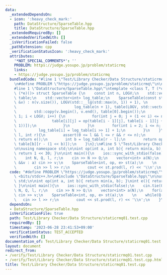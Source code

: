 ```yaml
---
data:
  _extendedDependsOn:
  - icon: ':heavy_check_mark:'
    path: DataStructure/SparseTable.hpp
    title: DataStructure/SparseTable.hpp
  _extendedRequiredBy: []
  _extendedVerifiedWith: []
  _isVerificationFailed: false
  _pathExtension: cpp
  _verificationStatusIcon: ':heavy_check_mark:'
  attributes:
    '*NOT_SPECIAL_COMMENTS*': ''
    PROBLEM: https://judge.yosupo.jp/problem/staticrmq
    links:
    - https://judge.yosupo.jp/problem/staticrmq
  bundledCode: "#line 1 \"Test/Library Checker/Data Structure/staticrmq01.test.cpp\"\
    \n#define PROBLEM \"https://judge.yosupo.jp/problem/staticrmq\"\n\n#include <bits/stdc++.h>\n\
    #line 1 \"DataStructure/SparseTable.hpp\"\ntemplate <class T, T (*op)(T, T), T\
    \ (*e)()> struct SparseTable {\n    const int n, LOGV;\n    std::vector<std::vector<T>>\
    \ table;\n    std::vector<int> log_table;\n    SparseTable(const std::vector<T>\
    \ &v) : n(v.size()), LOGV(std::__lg(std::max(n, 1)) + 1), \n                 \
    \                          log_table(n + 1), table(LOGV, std::vector<T>(n)) {\n\
    \        std::copy(v.begin(), v.end(), table[0].begin());\n        for(int i =\
    \ 1; i < LOGV; i++) {\n            for(int j = 0; j + (1 << i) <= n; j++) {\n\
    \                table[i][j] = op(table[i - 1][j], table[i - 1][j + (1 << (i -\
    \ 1))]);\n            }\n        }\n        for(int i = 2; i <= n; i++) {\n  \
    \          log_table[i] = log_table[i >> 1] + 1;\n        }\n    }\n    T prod(int\
    \ l, int r){\n        assert(0 <= l && l <= r && r <= n);\n        if(l == r)\
    \ return e();\n        int b = log_table[r - l];\n        return op(table[b][l],\
    \ table[b][r - (1 << b)]);\n    }\n};\n#line 5 \"Test/Library Checker/Data Structure/staticrmq01.test.cpp\"\
    \n\nusing namespace std;\n\nint op(int a, int b){ return min(a, b); }\nint e(){\
    \ return 1 << 30; }\n\nint main(){\n    ios::sync_with_stdio(false);\n    cin.tie(0);\n\
    \    int N, Q, l, r;\n    cin >> N >> Q;\n    vector<int> a(N);\n    for(auto\
    \ &&v : a) cin >> v;\n    SparseTable<int, op, e> st(a);\n    \n    while(Q--){\n\
    \        cin >> l >> r;\n        cout << st.prod(l, r) << '\\n';\n    }\n}\n"
  code: "#define PROBLEM \"https://judge.yosupo.jp/problem/staticrmq\"\n\n#include\
    \ <bits/stdc++.h>\n#include \"DataStructure/SparseTable.hpp\"\n\nusing namespace\
    \ std;\n\nint op(int a, int b){ return min(a, b); }\nint e(){ return 1 << 30;\
    \ }\n\nint main(){\n    ios::sync_with_stdio(false);\n    cin.tie(0);\n    int\
    \ N, Q, l, r;\n    cin >> N >> Q;\n    vector<int> a(N);\n    for(auto &&v : a)\
    \ cin >> v;\n    SparseTable<int, op, e> st(a);\n    \n    while(Q--){\n     \
    \   cin >> l >> r;\n        cout << st.prod(l, r) << '\\n';\n    }\n}\n"
  dependsOn:
  - DataStructure/SparseTable.hpp
  isVerificationFile: true
  path: Test/Library Checker/Data Structure/staticrmq01.test.cpp
  requiredBy: []
  timestamp: '2023-06-28 23:41:53+09:00'
  verificationStatus: TEST_ACCEPTED
  verifiedWith: []
documentation_of: Test/Library Checker/Data Structure/staticrmq01.test.cpp
layout: document
redirect_from:
- /verify/Test/Library Checker/Data Structure/staticrmq01.test.cpp
- /verify/Test/Library Checker/Data Structure/staticrmq01.test.cpp.html
title: Test/Library Checker/Data Structure/staticrmq01.test.cpp
---
```

